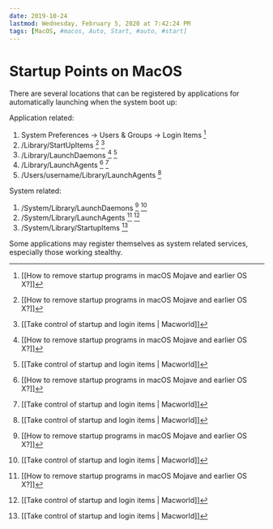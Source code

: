 ```yaml
---
date: 2019-10-24
lastmod: Wednesday, February 5, 2020 at 7:42:24 PM
tags: [MacOS, #macos, Auto, Start, #auto, #start]
---
```

# Startup Points on MacOS

There are several locations that can be registered by applications for automatically launching when the system boot up:

Application related:
1. System Preferences -> Users & Groups -> Login Items [^6B038F07FF2E]
2. /Library/StartUpItems [^6B038F07FF2E] [^98EFD5000209]
3. /Library/LaunchDaemons [^6B038F07FF2E] [^98EFD5000209]
4. /Library/LaunchAgents [^6B038F07FF2E] [^98EFD5000209]
5. /Users/username/Library/LaunchAgents [^98EFD5000209]

System related:
1. /System/Library/LaunchDaemons [^6B038F07FF2E] [^98EFD5000209]
2. /System/Library/LaunchAgents [^6B038F07FF2E] [^98EFD5000209]
3. /System/Library/StartupItems [^98EFD5000209]

Some applications may register themselves as system related services, especially those working stealthy.


[^6B038F07FF2E]: [[How to remove startup programs in macOS Mojave and earlier OS X?]]

[^98EFD5000209]: [[Take control of startup and login items | Macworld]]
